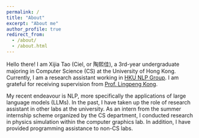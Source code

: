 ```yaml
---
permalink: /
title: "About"
excerpt: "About me"
author_profile: true
redirect_from: 
  - /about/
  - /about.html
---
```


Hello there! I am Xijia Tao (Ciel, or 陶熙佳), a 3rd-year undergraduate majoring in Computer Science (CS) at the University of Hong Kong. Currently, I am a research assistant working in [HKU NLP Group](https://hkunlp.github.io/). I am grateful for receiving supervision from [Prof. Lingpeng Kong](https://ikekonglp.github.io/). 

My recent endeavour is NLP, more specifically the applications of large language models (LLMs). In the past, I have taken up the role of research assistant in other labs at the university. As an intern from the summer internship scheme organized by the CS department, I conducted research in physics simulation within the computer graphics lab. In addition, I have provided programming assistance to non-CS labs.
